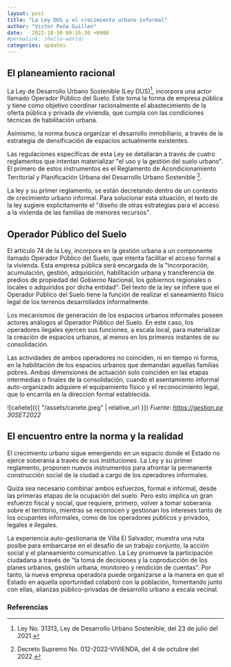 ```yaml
---
layout: post
title: "La Ley DUS y el crecimiento urbano informal"
author: "Victor Peña Guillen"
date:   2022-10-30 09:35:30 +0900
#permalink: /hello-world/
categories: updates
---
```


## El planeamiento racional

La Ley de Desarrollo Urbano Sostenible (Ley DUS)[^1], incorpora una actor llamado Operador Público del Suelo. Este toma la forma de empresa pública y tiene como objetivo coordinar racionalmente el abastecimiento de la oferta pública y privada de vivienda, que cumpla con las condiciones técnicas de habilitación urbana.

Asimismo, la norma busca organizar el desarrollo inmobiliario, a través de la estrategia de densificación de espacios actualmente existentes.

Las regulaciones especificas de esta Ley se detallarán a través de cuatro reglamentos que intentan materializar "el uso y la gestión del suelo urbano".
El primero de estos instrumentos es el Reglamento de Acondicionamiento Territorial y Planificación Urbana del Desarrollo Urbano Sostenible [^2].

La ley y su primer reglamento, se están decretando dentro de un contexto de crecimiento urbano informal. Para solucionar esta situación, el texto de la ley sugiere explicitamente el "diseño de otras estrategias para el acceso a la vivienda de las familias de menores recursos".

## Operador Público del Suelo

El artículo 74 de la Ley, incorpora en la gestión urbana a un componente llamado Operador Público del Suelo, que intenta facilitar el acceso formal a la vivienda. Esta empresa pública será encargada de la "incorporación, acumulación, gestión, adquisición, habilitación urbana y transferencia de predios de propiedad del Gobierno Nacional, los gobiernos regionales o locales o adquiridos por dicha entidad".
Del texto de la ley se infiere que el Operador Público del Suelo tiene la función de realizar el saneamiento físico legal de los terrenos desarrollados informalmente.

Los mecanismos de generación de los espacios urbanos informales poseen actores análogos al Operador Público del Suelo. En este caso, los operadores ilegales ejercen sus funciones, a escala local, para materializar la creación de espacios urbanos, al menos en los primeros instantes de su consolidación.

Las actividades de ambos operadores no coinciden, ni en tiempo ni forma, en la habilitación de los espacios urbanos que demandan aquellas familias pobres. Ambas dimensiones de actuación solo coinciden en las etapas intermedias o finales de la consolidación, cuando el asentamiento informal auto-organizado adquiere el equipamiento físico y el reconocimiento legal, que lo encarrila en la direccion formal establecida.

![cañete]({{ "/assets/canete.jpeg" | relative_url }})
*Fuente: <https://gestion.pe> 30SET2022*

## El encuentro entre la norma y la realidad

El crecimiento urbano sigue emergiendo en un espacio donde el Estado no ejerce soberania a través de sus instituciones. La Ley y su primer reglamento, proponen nuevos instrumentos para afrontar la permanente construcción social de la ciudad a cargo de los operadores informales.

Quiza sea necesario combinar ambos esfuerzos, formal e informal, desde las primeras etapas de la ocupación del suelo. Pero esto implica un gran esfuerzo fiscal y social, que requiere, primero, volver a tomar soberania sobre el territorio, mientras se reconocen y gestionan los intereses tanto de los ocupantes informales, como de los operadores públicos y privados, legales e ilegales.

La experiencia auto-gestionaria de Villa El Salvador, muestra una ruta posibe para embarcarse en el desafío de un trabajo conjunto, la acción social y el planeamiento comunicativo.
La Ley promueve la participación ciudadana a través de "la toma de decisiones y la coproducción de los planes urbanos, gestión urbana, monitoreo y rendición de cuentas".
Por tanto, la nueva empresa operadora puede organizarse a la manera en que el Estado en aquella oportunidad colaboró con la población, fomentando junto con ellas, alianzas público-privadas de desarrollo urbano a escala vecinal.

### Referencias

[^1]: Ley No. 31313, Ley de Desarrollo Urbano Sostenible, del 23 de julio del 2021.

[^2]: Decreto Supremo No. 012-2022-VIVIENDA, del 4 de octubre del 2022.
